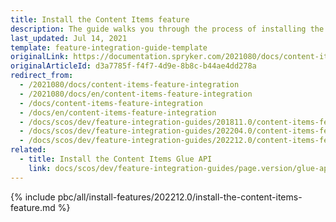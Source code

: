 ```yaml
---
title: Install the Content Items feature
description: The guide walks you through the process of installing the Content Items feature in the project.
last_updated: Jul 14, 2021
template: feature-integration-guide-template
originalLink: https://documentation.spryker.com/2021080/docs/content-items-feature-integration
originalArticleId: d3a7785f-f4f7-4d9e-8b8c-b44ae4dd278a
redirect_from:
  - /2021080/docs/content-items-feature-integration
  - /2021080/docs/en/content-items-feature-integration
  - /docs/content-items-feature-integration
  - /docs/en/content-items-feature-integration
  - /docs/scos/dev/feature-integration-guides/201811.0/content-items-feature-integration.html
  - /docs/scos/dev/feature-integration-guides/202204.0/content-items-feature-integration.html
  - /docs/scos/dev/feature-integration-guides/202212.0/content-items-feature-integration.html
related:
  - title: Install the Content Items Glue API
    link: docs/scos/dev/feature-integration-guides/page.version/glue-api/glue-api-content-items-feature-integration.html
---
```


{% include pbc/all/install-features/202212.0/install-the-content-items-feature.md %} <!-- To edit, see /_includes/pbc/all/install-features/202212.0/install-the-content-items-feature.md -->
